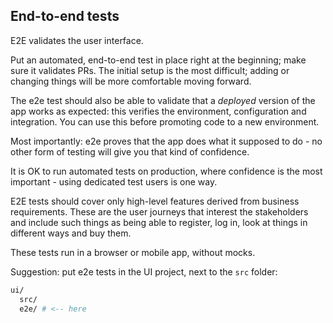 ## End-to-end tests

E2E validates the user interface.

Put an automated, end-to-end test in place right at the beginning; make sure it validates PRs. The initial setup is the most difficult; adding or changing things will be more comfortable moving forward.

The e2e test should also be able to validate that a *deployed* version of the app works as expected: this verifies the environment, configuration and integration. You can use this before promoting code to a new environment.

Most importantly: e2e proves that the app does what it supposed to do - no other form of testing will give you that kind of confidence.

It is OK to run automated tests on production, where confidence is the most important - using dedicated test users is one way.

E2E tests should cover only high-level features derived from business requirements. These are the user journeys that interest the stakeholders and include such things as being able to register, log in, look at things in different ways and buy them.

These tests run in a browser or mobile app, without mocks.

Suggestion: put e2e tests in the UI project, next to the `src` folder:

```sh
ui/
  src/
  e2e/ # <-- here
```